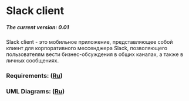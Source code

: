 ﻿# Slack client
##### The current version: 0.01
Slack client - это мобильное приложение,  представляющее собой клиент для корпоративного мессенджера Slack, позволяющего пользователям вести бизнес-обсуждения в общих каналах, а также в личных сообщениях.
### Requirements: ([Ru](https://github.com/kateLap/SlackClient/blob/master/Documents/Requirements.md))
### UML Diagrams: ([Ru](https://github.com/kateLap/SlackClient/blob/master/Documents/Diagrams/README.md))

